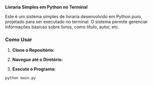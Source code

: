 **Livraria Simples em Python no Terminal**

Este é um sistema simples de livraria desenvolvido em Python puro, projetado para ser executado no terminal. O sistema permite gerenciar informações básicas sobre livros, como título, autor, etc.

### Como Usar

1. **Clone o Repositório:**

2. **Navegue até o Diretório:**

3. **Execute o Programa:**

```bash
python main.py
```
